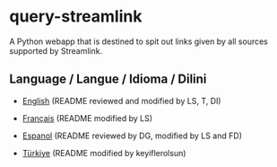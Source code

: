 # query-streamlink
A Python webapp that is destined to spit out links given by all sources supported by Streamlink.

## Language / Langue / Idioma / Dilini

- [English](./README-en.md) (README reviewed and modified by LS, T, DI)

- [Français](./README-fr.md) (README modified by LS)

- [Espanol](./README-es.md) (README reviewed by DG, modified by LS and FD)

- [Türkiye](./README-tr.md) (README modified by keyiflerolsun)
